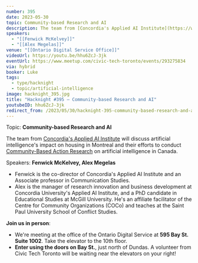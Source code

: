 ```yaml
---
number: 395
date: 2023-05-30
topic: Community-based Research and AI
description: The team from [Concordia's Applied AI Institute](https://www.concordia.ca/research/applied-ai-institute.html) will discuss artificial intelligence's impact on housing in Montreal and their efforts to conduct [Community-Based Action Research](https://en.wikipedia.org/wiki/Community-based_participatory_research) on artificial intelligence in Canada.
speakers:
  - "[[Fenwick McKelvey]]"
  - "[[Alex Megelas]]"
venue: "[[Ontario Digital Service Office]]"
videoUrl: https://youtu.be/hhu6ZcJ-3jk
eventUrl: https://www.meetup.com/civic-tech-toronto/events/293275834
via: hybrid
booker: Luke
tags:
  - type/hacknight
  - topic/artificial-intelligence
image: hacknight_395.jpg
title: "Hacknight #395 – Community-based Research and AI"
youtubeID: hhu6ZcJ-3jk
redirect_from: /2023/05/30/hacknight-395-community-based-research-and-ai-with-fenwick-mckelvey-alex-megelas/
---
```


Topic: **Community-based Research and AI**

The team from [Concordia's Applied AI Institute](https://www.concordia.ca/research/applied-ai-institute.html) will discuss artificial intelligence's impact on housing in Montreal and their efforts to conduct [Community-Based Action Research](https://en.wikipedia.org/wiki/Community-based_participatory_research) on artificial intelligence in Canada.

Speakers: **Fenwick McKelvey, Alex Megelas**

* Fenwick is the co-director of Concordia's Applied AI Institute and an Associate professor in Communication Studies.
* Alex is the manager of research innovation and business development at Concordia University's Applied AI Institute, and a PhD candidate in Educational Studies at McGill University. He's an affiliate facilitator of the Centre for Community Organizations (COCo) and teaches at the Saint Paul University School of Conflict Studies.

**Join us in person**:

* We're meeting at the office of the Ontario Digital Service at **595 Bay St. Suite 1002**. Take the elevator to the 10th floor.
* **Enter using the doors on Bay St.**, just north of Dundas. A volunteer from Civic Tech Toronto will be waiting near the elevators on your right!
